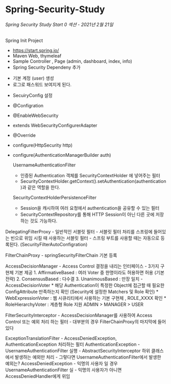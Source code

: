 # Spring-Security-Study

###### Spring Security Study Start 0 섹션 - 2021년 2월 21일  
Spring Init Project 
- https://start.spring.io/
- Maven Web, thymeleaf
- Sample Controller , Page (admin, dashboard, index, info)
- Spring Security Dependeny 추가
* 기본 계정 (user) 생성
* 로그로 패스워드 보여지게 된다.

- SecuiryConfig 설정
* @Configration
* @EnableWebSecurity
* extends WebSecurityConfigurerAdapter

* @Override
* configure(HttpSecurity http)
* configure(AuthenticationManagerBuilder auth) 

  UsernameAuthenticationFilter
   - 인증된 Authentication 객체를 SecurityContextHolder 에 넣어주는 필터
   - SecurityContextHolder.getContext().setAuthentication(authentication)과 같은 역할을 한다.

  SecurityContextHolderPersistenceFilter
    - Session을 캐시하여 여러 요청에서 authentication을 공유할 수 있는 필터
    - SecurityContextRepository를 통해 HTTP Session이 아닌 다른 곳에 저장하는 것도 가능하다.


 DelegatingFilterProxy
    - 일반적인 서블릿 필터
    - 서블릿 필터 처리를 스프링에 들어있는 빈으로 위임 시킬 때 사용하는 서블릿 필터
    - 스프링 부트를 사용할 때는 자동으로 등록된다. (SecurityFilterAutoConfigration)

 FilterChainProxy
    - springSecurityFilterChain 기본 등록

 AccessDecisionManager
    - Access Control 결정을 내리는 인터페이스
    - 3가지 구현체 기본 제공
        1. AffirmativeBased : 여러 Voter 중 한명이라도 허용하면 허용 (기본 전략)
        2. ConsensusBased : 다수결
        3. UnanimousBased : 만장 일치
    - AccessDecisionVoter
        * 해당 Authentication이 특정한 Object에 접근할 때 필요한 ConfigAttribute 만족하는지 확인 (Security에 설정한 Matchers 및 Role 확인)
        * WebExpressionVoter : 웹 시큐리티에서 사용하는 기본 구현체 , ROLE_XXXX 확인
        * RoleHierarchyVoter : 계층형 Role 지원 ADMIN > MANAGER > USER

 FilterSecurityInterceptor
    - AccessDecisionManager를 사용하여 Access Control 또는 예외 처리 하는 필터
    - 대부분의 경우 FilterChainProxy의 마지막에 들어있다

ExceptionTranslationFilter
    - AccessDeniedException, AuthenticationException 처리하는 필터
AuthenticationException
    - UsernameAuthenticationFilter 실행
    - AbstractSecurityInterceptor 하위 클래스에서 발생하는 예외만 처리 
    - 그렇다면 UsernameAuthenticationFilter에서 발생한 예외는?
AccessDeniedException
    - 익명의 사용자 일 경우 UsernameAuthenticationFilter 실
    - 익명의 사용자가 아니면 AccessDeniedHandler에게 위임



